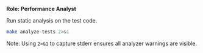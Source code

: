 **Role: Performance Analyst**

Run static analysis on the test code.

```bash
make analyze-tests 2>&1
```

Note: Using `2>&1` to capture stderr ensures all analyzer warnings are visible.